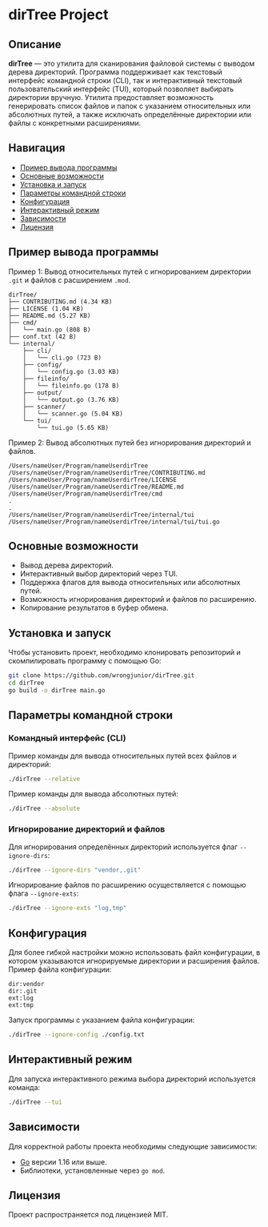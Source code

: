 
# dirTree Project

## Описание

**dirTree** — это утилита для сканирования файловой системы с выводом дерева директорий. Программа поддерживает как текстовый интерфейс командной строки (CLI), так и интерактивный текстовый пользовательский интерфейс (TUI), который позволяет выбирать директории вручную. Утилита предоставляет возможность генерировать список файлов и папок с указанием относительных или абсолютных путей, а также исключать определённые директории или файлы с конкретными расширениями.

## Навигация
- [Пример вывода программы](#пример-вывода-программы)
- [Основные возможности](#основные-возможности)
- [Установка и запуск](#установка-и-запуск)
- [Параметры командной строки](#параметры-командной-строки)
- [Конфигурация](#конфигурация)
- [Интерактивный режим](#интерактивный-режим)
- [Зависимости](#зависимости)
- [Лицензия](#лицензия)

## Пример вывода программы

Пример 1: Вывод относительных путей с игнорированием директории `.git` и файлов с расширением `.mod`.

```
dirTree/
├── CONTRIBUTING.md (4.34 KB)
├── LICENSE (1.04 KB)
├── README.md (5.27 KB)
├── cmd/
│   └── main.go (808 B)
├── conf.txt (42 B)
└── internal/
    ├── cli/
    │   └── cli.go (723 B)
    ├── config/
    │   └── config.go (3.03 KB)
    ├── fileinfo/
    │   └── fileinfo.go (178 B)
    ├── output/
    │   └── output.go (3.76 KB)
    ├── scanner/
    │   └── scanner.go (5.04 KB)
    └── tui/
        └── tui.go (5.65 KB)
```

Пример 2: Вывод абсолютных путей без игнорирования директорий и файлов.

```
/Users/nameUser/Program/nameUserdirTree
/Users/nameUser/Program/nameUserdirTree/CONTRIBUTING.md
/Users/nameUser/Program/nameUserdirTree/LICENSE
/Users/nameUser/Program/nameUserdirTree/README.md
/Users/nameUser/Program/nameUserdirTree/cmd
.
.
/Users/nameUser/Program/nameUserdirTree/internal/tui
/Users/nameUser/Program/nameUserdirTree/internal/tui/tui.go
```

## Основные возможности

- Вывод дерева директорий.
- Интерактивный выбор директорий через TUI.
- Поддержка флагов для вывода относительных или абсолютных путей.
- Возможность игнорирования директорий и файлов по расширению.
- Копирование результатов в буфер обмена.

## Установка и запуск

Чтобы установить проект, необходимо клонировать репозиторий и скомпилировать программу с помощью Go:

```bash
git clone https://github.com/wrongjunior/dirTree.git
cd dirTree
go build -o dirTree main.go
```

## Параметры командной строки

### Командный интерфейс (CLI)

Пример команды для вывода относительных путей всех файлов и директорий:

```bash
./dirTree --relative
```

Пример команды для вывода абсолютных путей:

```bash
./dirTree --absolute
```

### Игнорирование директорий и файлов

Для игнорирования определённых директорий используется флаг `--ignore-dirs`:

```bash
./dirTree --ignore-dirs "vendor,.git"
```

Игнорирование файлов по расширению осуществляется с помощью флага `--ignore-exts`:

```bash
./dirTree --ignore-exts "log,tmp"
```

## Конфигурация

Для более гибкой настройки можно использовать файл конфигурации, в котором указываются игнорируемые директории и расширения файлов. Пример файла конфигурации:

```
dir:vendor
dir:.git
ext:log
ext:tmp
```

Запуск программы с указанием файла конфигурации:

```bash
./dirTree --ignore-config ./config.txt
```

## Интерактивный режим

Для запуска интерактивного режима выбора директорий используется команда:

```bash
./dirTree --tui
```

## Зависимости

Для корректной работы проекта необходимы следующие зависимости:

- [Go](https://golang.org/doc/install) версии 1.16 или выше.
- Библиотеки, установленные через `go mod`.

## Лицензия

Проект распространяется под лицензией MIT.
